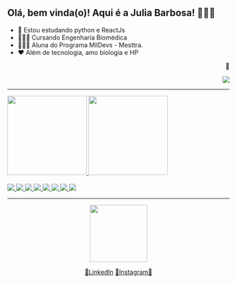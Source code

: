 ## Olá, bem vinda(o)! Aqui é a Julia Barbosa! 💁🏾‍♀️


- 🌱 Estou estudando python e ReactJs
- 👩🏾‍🎓 Cursando Engenharia Biomédica
- 👩🏾‍💻 Aluna do Programa MilDevs - Mesttra.
- ❤ Além de tecnologia, amo biologia e HP
<div>
  <p align="right"> 👀 </p>
  <p align="right">   <img alingn="center" src="https://profile-counter.glitch.me/SeuPerfildoGitHub/count.svg" /></p>
</div>
<hr>
<div>
  <a href="https://github.com/jsilvabarb">     
  <img height="180em" src="https://github-readme-stats.vercel.app/api?username=jsilvabarb&theme=jolly&show_icons=true"></img>
  <img height="180em"  src="https://github-readme-stats.vercel.app/api/top-langs/?username=jsilvabarb&layout=compact&langs_count=16&theme=jolly"></img>  
</div>
<br>
<div>
    <img src="https://img.shields.io/badge/JavaScript-F7DF1E?style=for-the-badge&logo=javascript&logoColor=black"></img>
    <img src="https://img.shields.io/badge/Node.js-43853D?style=for-the-badge&logo=node.js&logoColor=white"></img>
    <img src="https://img.shields.io/badge/HTML5-E34F26?style=for-the-badge&logo=html5&logoColor=white"></img>
    <img src="https://img.shields.io/badge/CSS3-1572B6?style=for-the-badge&logo=css3&logoColor=white"></img>
    <img src="https://img.shields.io/badge/Python-14354C?style=for-the-badge&logo=python&logoColor=white"></img>
    <img src="https://img.shields.io/badge/C-00599C?style=for-the-badge&logo=c&logoColor=white"></img>
    <img src="https://img.shields.io/badge/Java-ED8B00?style=for-the-badge&logo=java&logoColor=white"></img>
    <img src="https://img.shields.io/badge/PHP-777BB4?style=for-the-badge&logo=php&logoColor=white"></img>   
</div>
<div>
  <hr>
  <p align="center"><img src="https://i.picasion.com/pic91/027215eee1c494d5ca673325c9ffeef4.gif" width="130px" height="130px"></img> </p>
  <div>
    <p align="center">
      <a href="https://www.linkedin.com/in/julia-barbosa-795545171/">👾LinkedIn</a>
      <a href="https://www.instagram.com/jsilvabarb/?hl=pt-br">👾Instagram👾</a>
    </p>
  </div>
</div>
